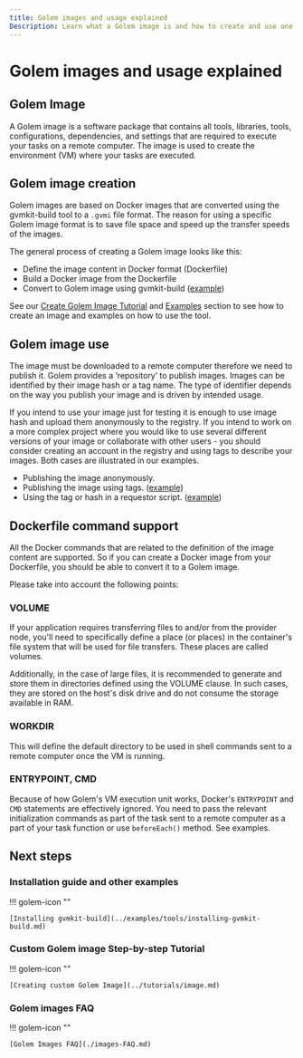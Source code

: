 ```yaml
---
title: Golem images and usage explained
Description: Learn what a Golem image is and how to create and use one
---
```





# Golem images and usage explained


## Golem Image

A Golem image is a software package that contains all tools, libraries, tools, configurations, dependencies, and settings that are required to execute your tasks on a remote computer. The image is used to create the environment (VM) where your tasks are executed.

## Golem image creation 

Golem images are based on Docker images that are converted using the gvmkit-build tool to a `.gvmi` file format. The reason for using a specific Golem image format is to save file space and speed up the transfer speeds of the images.

The general process of creating a Golem image looks like this:

* Define the image content in Docker format (Dockerfile)
* Build a Docker image from the Dockerfile
* Convert to Golem image using gvmkit-build ([example](../examples/tools/converting-an-image.md))

See our [Create Golem Image Tutorial](#custom-golem-image-step-by-step-tutorial) and [Examples](#installation-guide-and-other-examples) section to see how to create an image and examples on how to use the tool. 

## Golem image use

The image must be downloaded to a remote computer therefore we need to publish it. Golem provides a ‘repository’ to publish images. Images can be identified by their image hash or a tag name. The type of identifier depends on the way you publish your image and is driven by intended usage.

If you intend to use your image just for testing it is enough to use image hash and upload them anonymously to the registry. If you intend to work on a more complex project where you would like to use several different versions of your image or collaborate with other users - you should consider creating an account in the registry and using tags to describe your images. Both cases are illustrated in our examples.

* Publishing the image anonymously. <!-- example is missing -->
* Publishing the image using tags. ([example](../examples/tools/publishing.md))
* Using the tag or hash in a requestor script. ([example](../examples/images.md))

## Dockerfile command support 

All the Docker commands that are related to the definition of the image content are supported. So if you can create a Docker image from your Dockerfile, you should be able to convert it to a Golem image.

Please take into account the following points:

### VOLUME

If your application requires transferring files to and/or from the provider node, you'll need to specifically define a place (or places) in the container's file system that will be used for file transfers. These places are called volumes.

Additionally, in the case of large files, it is recommended to generate and store them in directories defined using the VOLUME clause. In such cases, they are stored on the host's disk drive and do not consume the storage available in RAM.

### WORKDIR

This will define the default directory to be used in shell commands sent to a remote computer once the VM is running.

### ENTRYPOINT, CMD

Because of how Golem's VM execution unit works, Docker's `ENTRYPOINT` and `CMD` statements are effectively ignored. You need to pass the relevant initialization commands as part of the task sent to a remote computer as a part of your task function or use `beforeEach()` method. See examples.

## Next steps

### Installation guide and other examples

!!! golem-icon ""

    [Installing gvmkit-build](../examples/tools/installing-gvmkit-build.md)

### Custom Golem image Step-by-step Tutorial

!!! golem-icon ""

    [Creating custom Golem Image](../tutorials/image.md)

### Golem images FAQ

!!! golem-icon ""

    [Golem Images FAQ](./images-FAQ.md)